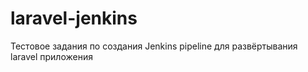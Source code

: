 # laravel-jenkins
Тестовое задания по создания Jenkins pipeline для развёртывания laravel приложения
